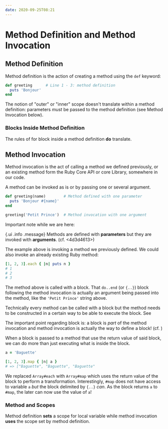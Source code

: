 ```yaml
---
date: 2020-09-25T08:21
---
```


# Method Definition and Method Invocation

## Method Definition

Method definition is the action of creating a method using the `def` keyword:

```ruby
def greeting      # Line 1 - 3: method definition
  puts 'Bonjour'
end
```

The notion of "outer" or "inner" scope doesn't translate within a method
definition: parameters _must_ be passed to the method definition (see Method
Invocation below).


### Blocks Inside Method Definition

The rules of <f1956036> for block inside a method definition **do** translate.


## Method Invocation

Method invocation is the act of calling a method we defined previously, or an
existing method form the Ruby Core API or core Library, somewhere in our code.

A method can be invoked as is or by passing one or several argument.

```ruby
def greeting(name)        # Method defined with one parameter
  puts 'Bonjour #{name}'
end

greeting('Petit Prince')  # Method invocation with one argument
```

Important note while we are here:

{.ui .info .message}
Methods are defined with **parameters** but they are invoked with
**arguments**. (cf. <4d3d4613>)

The example above is invoking a method we previously defined. We could also
invoke an already existing Ruby method:

```ruby
[1, 2, 3].each { |n| puts n }
# 1
# 2
# 3
```

The method above is called with a block. That `do..end` (or `{..}`) block
following the method invocation is actually an argument being passed into the
method, like the `'Petit Prince'` string above.

Technically every method can be called with a block but the method needs to be
constructed in a certain way to be able to execute the block. See <b7791234>

The important point regarding block is: a block is _part_ of the method
invocation and method invocation is actually the way to define a block! (cf.
<aeb4fea2>)

When a block is passed to a method that use the return value of said block, we
can do more than just executing what is inside the block.

```ruby
a = 'Baguette'

[1, 2, 3].map { |n| a }
# => ["Baguette", "Baguette", "Baguette"
```

We replaced `Array#each` with `Array#map` which uses the return value of the
block to perform a transformation. Interestingly, `#map` does not have access
to variable `a` _but_ the block delimited by `{..}` _can_. As the block returns
`a` to `#map`, the later can now use the value of `a`!


### Method and Scopes

Method definition **sets** a scope for local variable while method invocation
**uses** the scope set by method definition.

